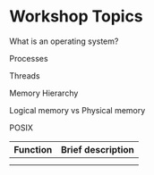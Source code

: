 # Workshop Topics 

What is an operating system?

Processes

Threads

Memory Hierarchy

Logical memory vs Physical memory

POSIX 

| Function | Brief description |
|:-----------:|:----------:|
| | |
| | |
